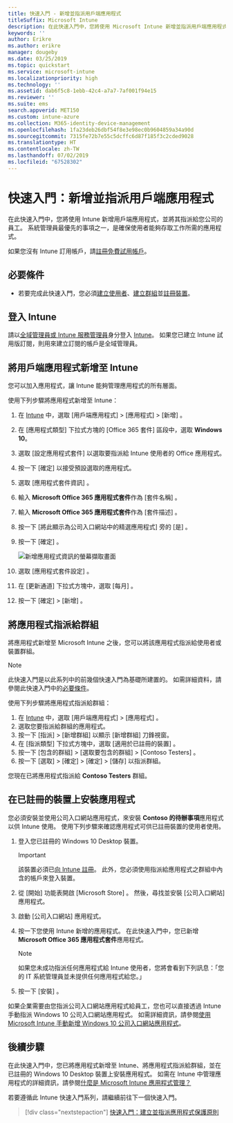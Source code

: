 ```yaml
---
title: 快速入門 - 新增並指派用戶端應用程式
titleSuffix: Microsoft Intune
description: 在此快速入門中，您將使用 Microsoft Intune 新增並指派用戶端應用程式。
keywords: ''
author: Erikre
ms.author: erikre
manager: dougeby
ms.date: 03/25/2019
ms.topic: quickstart
ms.service: microsoft-intune
ms.localizationpriority: high
ms.technology: ''
ms.assetid: dab6f5c8-1ebb-42c4-a7a7-7af001f94e15
ms.reviewer: ''
ms.suite: ems
search.appverid: MET150
ms.custom: intune-azure
ms.collection: M365-identity-device-management
ms.openlocfilehash: 1fa23deb26dbf54f8e3e98ec0b9604859a34a90d
ms.sourcegitcommit: 7315fe72b7e55c5dcffc6d87f185f3c2cded9028
ms.translationtype: HT
ms.contentlocale: zh-TW
ms.lasthandoff: 07/02/2019
ms.locfileid: "67528302"
---
```

# <a name="quickstart-add-and-assign-a-client-app"></a>快速入門：新增並指派用戶端應用程式

在此快速入門中，您將使用 Intune 新增用戶端應用程式，並將其指派給您公司的員工。 系統管理員最優先的事項之一，是確保使用者能夠存取工作所需的應用程式。 

如果您沒有 Intune 訂用帳戶，請[註冊免費試用帳戶](free-trial-sign-up.md)。

## <a name="prerequisites"></a>必要條件

- 若要完成此快速入門，您必須[建立使用者](quickstart-create-user.md)、[建立群組](quickstart-create-group.md)並[註冊裝置](quickstart-setup-auto-enrollment.md)。

## <a name="sign-in-to-intune"></a>登入 Intune

請以[全域管理員或 Intune 服務管理員](users-add.md#types-of-administrators)身分登入 [Intune](https://aka.ms/intuneportal)。 如果您已建立 Intune 試用版訂閱，則用來建立訂閱的帳戶是全域管理員。

## <a name="add-the-client-app-to-intune"></a>將用戶端應用程式新增至 Intune

您可以加入應用程式，讓 Intune 能夠管理應用程式的所有層面。 

使用下列步驟將應用程式新增至 Intune：

1. 在 [Intune](https://aka.ms/intuneportal) 中，選取 [用戶端應用程式]   > [應用程式]   > [新增]  。 
2. 在 [應用程式類型]  下拉式方塊的 [Office 365 套件]  區段中，選取 **Windows 10**。
3. 選取 [設定應用程式套件]  以選取要指派給 Intune 使用者的 Office 應用程式。
4. 按一下 [確定]  以接受預設選取的應用程式。
5. 選取 [應用程式套件資訊]  。
6. 輸入 **Microsoft Office 365 應用程式套件**作為 [套件名稱]  。
7. 輸入 **Microsoft Office 365 應用程式套件**作為 [套件描述]  。
8. 按一下 [將此顯示為公司入口網站中的精選應用程式]  旁的 [是]  。
9. 按一下 [確定]  。

    ![新增應用程式資訊的螢幕擷取畫面](media/quickstart-add-assign-app/quickstart-add-assign-app-01.png)

8. 選取 [應用程式套件設定]  。
9. 在 [更新通道]  下拉式方塊中，選取 [每月]  。
10. 按一下 [確定]   > [新增]  。

## <a name="assign-the-app-to-a-group"></a>將應用程式指派給群組

將應用程式新增至 Microsoft Intune 之後，您可以將該應用程式指派給使用者或裝置群組。

> [!NOTE]
> 此快速入門是以此系列中的前幾個快速入門為基礎所建置的。 如需詳細資料，請參閱此快速入門中的[必要條件](quickstart-add-assign-app.md#prerequisites)。

使用下列步驟將應用程式指派給群組：
1. 在 [Intune](https://aka.ms/intuneportal) 中，選取 [用戶端應用程式]   > [應用程式]  。 
2. 選取您要指派給群組的應用程式。
3. 按一下 [指派]   > [新增群組]  以顯示 [新增群組]  刀鋒視窗。
4. 在 [指派類型]  下拉式方塊中，選取 [適用於已註冊的裝置]  。 
5. 按一下 [包含的群組]   > [選取要包含的群組]   > [Contoso Testers]  。
6. 按一下 [選取]   > [確定]   > [確定]   > [儲存]  以指派群組。

您現在已將應用程式指派給 **Contoso Testers** 群組。

## <a name="install-the-app-on-the-enrolled-device"></a>在已註冊的裝置上安裝應用程式

您必須安裝並使用公司入口網站應用程式，來安裝 **Contoso 的待辦事項**應用程式以供 Intune 使用。 使用下列步驟來確認應用程式可供已註冊裝置的使用者使用。

1. 登入您已註冊的 Windows 10 Desktop 裝置。

    > [!IMPORTANT]
    > 該裝置必須已[向 Intune 註冊](quickstart-enroll-windows-device.md)。 此外，您必須使用指派給應用程式之群組中內含的帳戶來登入裝置。

2. 從 [開始]  功能表開啟 [Microsoft Store]  。 然後，尋找並安裝 [公司入口網站]  應用程式。
3. 啟動 [公司入口網站]  應用程式。
4. 按一下您使用 Intune 新增的應用程式。 在此快速入門中，您已新增 **Microsoft Office 365 應用程式套件**應用程式。

    > [!NOTE]
    > 如果您未成功指派任何應用程式給 Intune 使用者，您將會看到下列訊息：「您的 IT 系統管理員並未提供任何應用程式給您。」 

5. 按一下 [安裝]  。

如果企業需要由您指派公司入口網站應用程式給員工，您也可以直接透過 Intune 手動指派 Windows 10 公司入口網站應用程式。 如需詳細資訊，請參閱[使用 Microsoft Intune 手動新增 Windows 10 公司入口網站應用程式](store-apps-company-portal-app.md)。

## <a name="next-steps"></a>後續步驟

在此快速入門中，您已將應用程式新增至 Intune、將應用程式指派給群組，並在已註冊的 Windows 10 Desktop 裝置上安裝應用程式。 如需在 Intune 中管理應用程式的詳細資訊，請參閱[什麼是 Microsoft Intune 應用程式管理？](app-management.md)

若要遵循此 Intune 快速入門系列，請繼續前往下一個快速入門。

> [!div class="nextstepaction"]
> [快速入門：建立並指派應用程式保護原則](quickstart-create-assign-app-policy.md)
